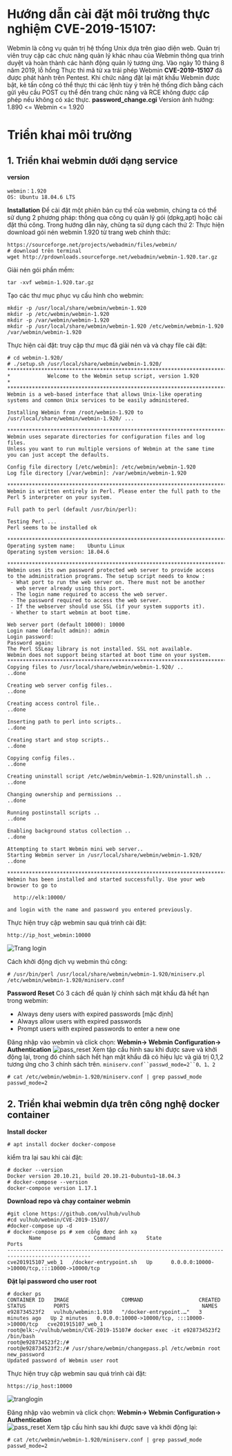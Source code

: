 # Hướng dẫn cài đặt môi trường thực nghiệm CVE-2019-15107:
Webmin là công vụ quản trị hệ thống Unix dựa trên giao diện web. Quản trị viên truy cập các chưc năng  quản lý khác nhau của Webmin thông qua trình duyệt và hoàn thành các hành động quản lý tương ứng.
Vào ngày 10 tháng 8 năm 2019, lỗ hổng Thực thi mã từ xa trái phép Webmin **CVE-2019-15107** đã được phát hành trên Pentest. Khi chức năng đặt lại mật khẩu Webmin được bật, kẻ tấn công có thể thực thi các lệnh tùy ý trên hệ thống đích bằng cách gửi yêu cầu POST cụ thể đến trang chức năng và RCE không được cấp phép nếu không có xác thực. **password_change.cgi**
Version ảnh hưởng: 1.890 <= Webmin <= 1.920


# Triển khai môi trường
## 1. Triển khai webmin dưới dạng service
**version**
```
webmin：1.920
OS: Ubuntu 18.04.6 LTS
```
**Installation**
Để cài đặt một phiên bản cụ thể của webmin, chúng ta có thể sử dụng 2 phương pháp: thông qua công cụ quản lý gói (dpkg,apt) hoặc cài đặt thủ công. Trong hướng dẫn này, chũng ta sử dụng cách thứ 2: 
Thực hiện download gói nén webmin 1.920 từ trang web chính thức: 
```
https://sourceforge.net/projects/webadmin/files/webmin/
# download trên terminal
wget http://prdownloads.sourceforge.net/webadmin/webmin-1.920.tar.gz
```
Giải nén gói phần mềm:
```
tar -xvf webmin-1.920.tar.gz
```
Tạo các thư mục phục vụ cấu hình cho webmin:
```
mkdir -p /usr/local/share/webmin/webmin-1.920 
mkdir -p /etc/webmin/webmin-1.920 
mkdir -p /var/webmin/webmin-1.920
mkdir -p /usr/local/share/webmin/webmin-1.920 /etc/webmin/webmin-1.920 /var/webmin/webmin-1.920  
```
Thực hiện cài đặt: truy cập thư mục đã giải nén và và chạy file cài đặt:
```
# cd webmin-1.920/
# ./setup.sh /usr/local/share/webmin/webmin-1.920/
***********************************************************************
*            Welcome to the Webmin setup script, version 1.920        *
***********************************************************************
Webmin is a web-based interface that allows Unix-like operating
systems and common Unix services to be easily administered.

Installing Webmin from /root/webmin-1.920 to /usr/local/share/webmin/webmin-1.920/ ...

***********************************************************************
Webmin uses separate directories for configuration files and log files.
Unless you want to run multiple versions of Webmin at the same time
you can just accept the defaults.

Config file directory [/etc/webmin]: /etc/webmin/webmin-1.920
Log file directory [/var/webmin]: /var/webmin/webmin-1.920

***********************************************************************
Webmin is written entirely in Perl. Please enter the full path to the
Perl 5 interpreter on your system.

Full path to perl (default /usr/bin/perl):

Testing Perl ...
Perl seems to be installed ok

***********************************************************************
Operating system name:    Ubuntu Linux
Operating system version: 18.04.6

***********************************************************************
Webmin uses its own password protected web server to provide access
to the administration programs. The setup script needs to know :
 - What port to run the web server on. There must not be another
   web server already using this port.
 - The login name required to access the web server.
 - The password required to access the web server.
 - If the webserver should use SSL (if your system supports it).
 - Whether to start webmin at boot time.

Web server port (default 10000): 10000
Login name (default admin): admin
Login password:
Password again:
The Perl SSLeay library is not installed. SSL not available.
Webmin does not support being started at boot time on your system.
***********************************************************************
Copying files to /usr/local/share/webmin/webmin-1.920/ ..
..done

Creating web server config files..
..done

Creating access control file..
..done

Inserting path to perl into scripts..
..done

Creating start and stop scripts..
..done

Copying config files..
..done

Creating uninstall script /etc/webmin/webmin-1.920/uninstall.sh ..
..done

Changing ownership and permissions ..
..done

Running postinstall scripts ..
..done

Enabling background status collection ..
..done

Attempting to start Webmin mini web server..
Starting Webmin server in /usr/local/share/webmin/webmin-1.920/
..done

***********************************************************************
Webmin has been installed and started successfully. Use your web
browser to go to

  http://elk:10000/

and login with the name and password you entered previously.
```
Thực hiện truy cập webmin sau quá trình cài đặt:
```
http://ip_host_webmin:10000
```
![Trang login](/CVE-2019-15107/image/tranglogin.png)

Cách khởi động dịch vụ webmin thủ công: 
```
# /usr/bin/perl /usr/local/share/webmin/webmin-1.920/miniserv.pl /etc/webmin/webmin-1.920/miniserv.conf
```
**Password Reset**
Có 3 cách để quản lý chính sách mật khẩu đã hết hạn trong webmin:
* Always deny users with expired passwords [mặc định]
* Always allow users with expired passwords
* Prompt users with expired passwords to enter a new one

Đăng nhập vào webmin và click chọn: **Webmin-> Webmin Configuration-> Authentication**
![pass_reset](/CVE-2019-15107/image/passreset.png)
Xem tập cấu hình sau khi được save và khởi động lại, trong đó chính sách hết hạn mật khẩu đã có hiệu lực và giá trị 0,1,2 tương ứng cho 3 chính sách trên. `miniserv.conf``passwd_mode=2``0、1、2`
```
# cat /etc/webmin/webmin-1.920/miniserv.conf | grep passwd_mode
passwd_mode=2
```

## 2. Triển khai webmin dựa trên công nghệ docker container

**Install docker**
```
# apt install docker docker-compose
```
kiểm tra lại sau khi cài đặt:
```
# docker --version
Docker version 20.10.21, build 20.10.21-0ubuntu1~18.04.3
# docker-compose --version
docker-compose version 1.17.1
```
**Download repo và chạy container webmin**
```
#git clone https://github.com/vulhub/vulhub
#cd vulhub/webmin/CVE-2019-15107/ 
#docker-compose up -d 
# docker-compose ps # xem cổng được ánh xạ
       Name                 Command          State                      Ports
-------------------------------------------------------------------------------------------------
cve201915107_web_1   /docker-entrypoint.sh   Up      0.0.0.0:10000->10000/tcp,:::10000->10000/tcp
```
**Đặt lại password cho user root**
```
# docker ps
CONTAINER ID   IMAGE                 COMMAND                  CREATED         STATUS         PORTS                                           NAMES
e928734523f2   vulhub/webmin:1.910   "/docker-entrypoint.…"   3 minutes ago   Up 2 minutes   0.0.0.0:10000->10000/tcp, :::10000->10000/tcp   cve201915107_web_1
root@elk:~/vulhub/webmin/CVE-2019-15107# docker exec -it e928734523f2 /bin/bash
root@e928734523f2:/#
root@e928734523f2:/# /usr/share/webmin/changepass.pl /etc/webmin root new_password
Updated password of Webmin user root
```
Thực hiện truy cập webmin sau quá trình cài đặt:
```
https://ip_host:10000
```
![tranglogin](/CVE-2019-15107/image/login2.png)

Đăng nhập vào webmin và click chọn: **Webmin-> Webmin Configuration-> Authentication**  
![pass_reset](/CVE-2019-15107/image/passreset.png)
Xem tập cấu hình sau khi được save và khởi động lại:
```
# cat /etc/webmin/webmin-1.920/miniserv.conf | grep passwd_mode
passwd_mode=2
```
